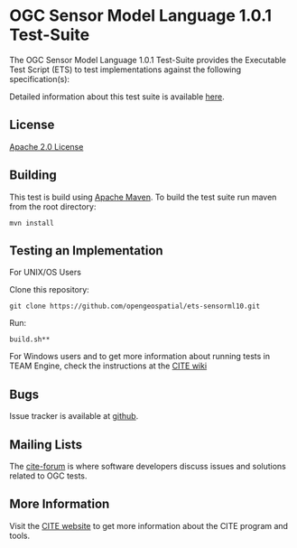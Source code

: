 # OGC Sensor Model Language 1.0.1 Test-Suite

The OGC Sensor Model Language 1.0.1 Test-Suite provides the Executable Test Script (ETS) to test implementations against the following specification(s):

Detailed information about this test suite is available [here]( http://htmlpreview.github.com/?https://github.com/opengeospatial/ets-sensorml10/blob/master/src/main/web/index.html).

## License

[Apache 2.0 License](LICENSE.md)

## Building

This test is build using [Apache Maven](http://maven.apache.org/). To 
build the test suite run maven from the root directory:

```
mvn install
```
     
## Testing an Implementation

For UNIX/OS Users

Clone this repository:
```     
git clone https://github.com/opengeospatial/ets-sensorml10.git
```
Run:
```   
build.sh**
```

For Windows users and to get more information about running tests in TEAM Engine, check the instructions at the [CITE wiki](http://cite.opengeospatial.org/easytesting)

## Bugs

Issue tracker is available at [github](https://github.com/opengeospatial/ets-sensorml10/issues).

## Mailing Lists

The [cite-forum](http://cite.opengeospatial.org/forum) is where software developers discuss issues and solutions related to OGC tests. 

## More Information

Visit the [CITE website](http://cite.opengeospatial.org/) to get more information about the CITE program and tools.

